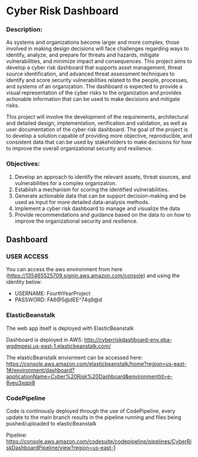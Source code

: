 # Cyber Risk Dashboard
### Description:
  As systems and organizations become larger and more complex, those involved in making design decisions will face challenges regarding ways to identify, analyze, and prepare for threats and hazards, mitigate vulnerabilities, and minimize impact and consequences. This project aims to develop a cyber risk dashboard that supports asset management, threat source identification, and advanced threat assessment techniques to identify and score security vulnerabilities related to the people, processes, and systems of an organization. The dashboard is expected to provide a visual representation of the cyber risks to the organization and provides actionable information that can be used to make decisions and mitigate risks. 

  This project will involve the development of the requirements, architectural and detailed design, implementation, verification and validation, as well as user documentation of the cyber risk dashboard. The goal of the project is to develop a solution capable of providing more objective, reproducible, and consistent data that can be used by stakeholders to make decisions for how to improve the overall organizational security and resilience.
  
### Objectives:
  1. Develop an approach to identify the relevant assets, threat sources, and vulnerabilities for a complex organization.
  2. Establish a mechanism for scoring the identified vulnerabilities.
  3. Generate actionable data that can be support decision-making and be used as input for more detailed data-analysis methods.
  4. Implement a cyber risk dashboard to manage and visualize the data
  5. Provide recommendations and guidance based on the data to on how to improve the organizational security and resilience.

## Dashboard
### USER ACCESS
You can access the aws environment from here (https://135465525709.signin.aws.amazon.com/console) and using the identity below:
- USERNAME: FourthYearProject
- PASSWORD: FA6@5@dEE^74q9@d

### ElasticBeanstalk
The web app itself is deployed with ElasticBeanstalk

Dashboard is deployed in AWS: http://cyberriskdashboard-env.eba-wgdmpesj.us-east-1.elasticbeanstalk.com/

The elasticBeanstalk enviorment can be accessed here: https://console.aws.amazon.com/elasticbeanstalk/home?region=us-east-1#/environment/dashboard?applicationName=Cyber%20Risk%20Dashboard&environmentId=e-8yeu3xqpi8

### CodePipeline
Code is continously deployed through the use of CodePipeline, every update to the main branch results in the pipeline running and files being pushed/uploaded to elasticBeanstalk

Pipeline: https://console.aws.amazon.com/codesuite/codepipeline/pipelines/CyberRiskDashboardPipeline/view?region=us-east-1
